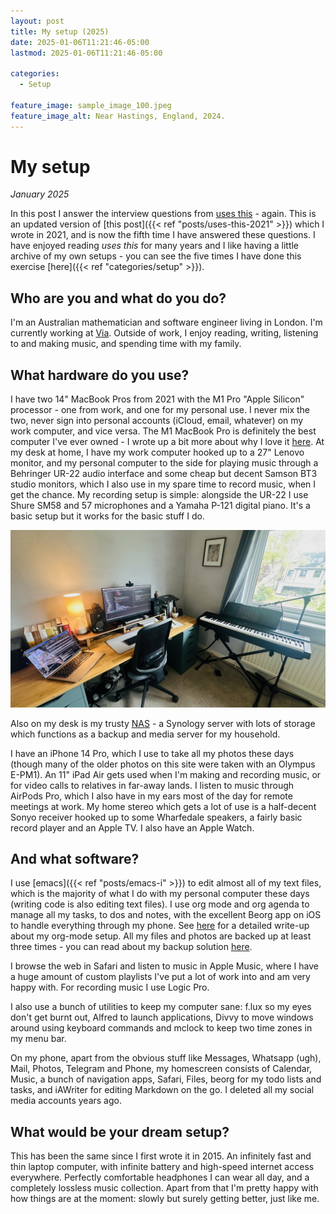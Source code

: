 ```yaml
---
layout: post
title: My setup (2025)
date: 2025-01-06T11:21:46-05:00
lastmod: 2025-01-06T11:21:46-05:00

categories:
  - Setup

feature_image: sample_image_100.jpeg
feature_image_alt: Near Hastings, England, 2024. 
---
```


# My setup

*January 2025*

In this post I answer the interview questions from [uses this](http://usesthis.com/) - again. This is an updated version of [this post]({{< ref "posts/uses-this-2021" >}}) which I wrote in 2021, and is now the fifth time I have answered these questions. I have enjoyed reading *uses this* for many years and I like having a little archive of my own setups - you can see the five times I have done this exercise [here]({{< ref "categories/setup" >}}). 

## Who are you and what do you do?

I'm an Australian mathematician and software engineer living in London. I'm currently working at [Via](https://ridewithvia.com). Outside of work, I enjoy reading, writing, listening to and making music, and spending time with my family. 

## What hardware do you use?

I have two 14" MacBook Pros from 2021 with the M1 Pro "Apple Silicon" processor - one from work, and one for my personal use. I never mix the two, never sign into personal accounts (iCloud, email, whatever) on my work computer, and vice versa. The M1 MacBook Pro is definitely the best computer I've ever owned - I wrote up a bit more about why I love it [here](https://www.mtsolitary.com/20220328150308-m1_pro_macbook_pro/). At my desk at home, I have my work computer hooked up to a 27" Lenovo monitor, and my personal computer to the side for playing music through a Behringer UR-22 audio interface and some cheap but decent Samson BT3 studio monitors, which I also use in my spare time to record music, when I get the chance. My recording setup is simple: alongside the UR-22 I use Shure SM58 and 57 microphones and a Yamaha P-121 digital piano. It's a basic setup but it works for the basic stuff I do.

![My setup](IMG_3506.png)

Also on my desk is my trusty [NAS](https://en.wikipedia.org/wiki/Network-attached_storage) - a Synology server with lots of storage which functions as a backup and media server for my household. 

I have an iPhone 14 Pro, which I use to take all my photos these days (though many of the older photos on this site were taken with an Olympus E-PM1). An 11" iPad Air gets used when I'm making and recording music, or for video calls to relatives in far-away lands. I listen to music through AirPods Pro, which I also have in my ears most of the day for remote meetings at work. My home stereo which gets a lot of use is a half-decent Sonyo receiver hooked up to some Wharfedale speakers, a fairly basic record player and an Apple TV. I also have an Apple Watch. 

## And what software?

I use [emacs]({{< ref "posts/emacs-i" >}}) to edit almost all of my text files, which is the majority of what I do with my personal computer these days (writing code is also editing text files). I use org mode and org agenda to manage all my tasks, to dos and notes, with the excellent Beorg app on iOS to handle everything through my phone. See [here](https://www.mtsolitary.com/20210309194647-my-org-mode-setup/) for a detailed write-up about my org-mode setup. All my files and photos are backed up at least three times - you can read about my backup solution [here](https://www.mtsolitary.com/20230507063159-backups_public/). 

I browse the web in Safari and listen to music in Apple Music, where I have a huge amount of custom playlists I've put a lot of work into and am very happy with. For recording music I use Logic Pro. 

I also use a bunch of utilities to keep my computer sane: f.lux so my eyes don't get burnt out, Alfred to launch applications, Divvy to move windows around using keyboard commands and mclock to keep two time zones in my menu bar.

On my phone, apart from the obvious stuff like Messages, Whatsapp (ugh), Mail, Photos, Telegram and Phone, my homescreen consists of Calendar, Music, a bunch of navigation apps, Safari, Files, beorg for my todo lists and tasks, and iAWriter for editing Markdown on the go. I deleted all my social media accounts years ago. 

## What would be your dream setup?

This has been the same since I first wrote it in 2015. An infinitely fast and thin laptop computer, with infinite battery and high-speed internet access everywhere. Perfectly comfortable headphones I can wear all day, and a completely lossless music collection. Apart from that I'm pretty happy with how things are at the moment: slowly but surely getting better, just like me. 
